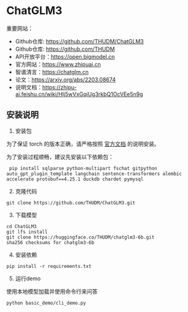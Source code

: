 # ChatGLM3

重要网站：

- Github仓库: https://github.com/THUDM/ChatGLM3
- Github仓库: https://github.com/THUDM
- API开放平台：https://open.bigmodel.cn
- 官方网站：https://www.zhipuai.cn
- 智谱清言：https://chatglm.cn
- 论文：https://arxiv.org/abs/2203.08674
- 说明文档：https://zhipu-ai.feishu.cn/wiki/HIj5wVxGqiUg3rkbQ1OcVEe5n9g

## 安装说明

1. 安装包

为了保证 torch 的版本正确，请严格按照 [官方文档](https://pytorch.org/get-started/locally/) 的说明安装。

为了安装过程顺畅，建议先安装以下依赖包：
```
 pip install sqlparse python-multipart fschat gitpython auto_gpt_plugin_template langchain sentence-transformers alembic accelerate protobuf==4.25.1 duckdb chardet pymysql
```

2. 克隆代码

```
git clone https://github.com/THUDM/ChatGLM3.git
```

3. 下载模型

```
cd ChatGLM3
git lfs install
git clone https://huggingface.co/THUDM/chatglm3-6b.git
sha256 checksums for chatglm3-6b
```

4. 安装依赖

```
pip install -r requirements.txt
```

5. 运行demo

使用本地模型加载并使用命令行来问答

```
python basic_demo/cli_demo.py
```

